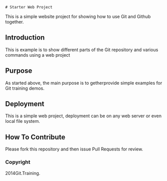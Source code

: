 	# Starter Web Project

This is a simple website project for
showing how to use Git and Github together.

## Introduction

This is example is to show different parts
of the Git repository and various commands
using a web project

## Purpose

As started above, the main purpose is to
getherprovide simple examples for Git training
demos.

## Deployment

This is a simple web project, deployment
can be on any web server or even local
file system.

## How To Contribute

Please fork this repository and then issue Pull Requests for review.

### Copyright

2014Git.Training.